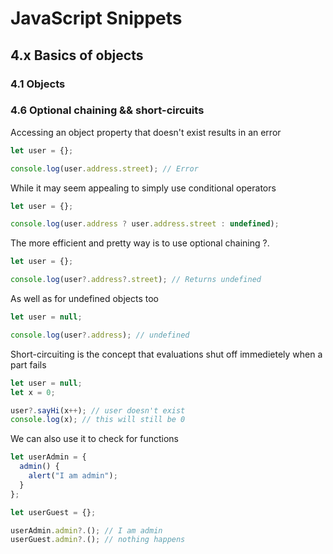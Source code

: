 # JavaScript Snippets

## 4.x Basics of objects

### 4.1 Objects

### 4.6 Optional chaining && short-circuits

Accessing an object property that doesn't exist results in an error
```javascript
let user = {};

console.log(user.address.street); // Error
```
While it may seem appealing to simply use conditional operators
```javascript
let user = {};

console.log(user.address ? user.address.street : undefined);
```
The more efficient and pretty way is to use optional chaining ?.
```javascript
let user = {};

console.log(user?.address?.street); // Returns undefined
```
As well as for undefined objects too
```javascript
let user = null;

console.log(user?.address); // undefined
```
Short-circuiting is the concept that evaluations shut off immedietely when a part fails
```javascript
let user = null;
let x = 0;

user?.sayHi(x++); // user doesn't exist
console.log(x); // this will still be 0
```
We can also use it to check for functions
```javascript
let userAdmin = {
  admin() {
    alert("I am admin");
  }
};

let userGuest = {};

userAdmin.admin?.(); // I am admin
userGuest.admin?.(); // nothing happens
```
